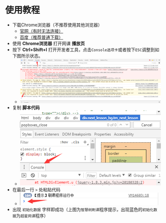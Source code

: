 # 使用教程

- 下载Chrome浏览器（不推荐使用其他浏览器）
  - [官网（有时无法连接）](https://google.cn/chrome/browser/desktop/index.html)
  - [百度（推荐普通下载）](http://rj.baidu.com/soft/detail/14744.html?ald)
- 使用 **Chrome浏览器** 打开网课 **播放页**
- 按下 **Ctrl+Shift+I** 打开开发者工具，点击`Console选项卡`或者按下`ESC`调整到如下图所示状态。
  - ![开发者面板](./images/d1.png)
- 复制 **脚本代码**
  - ![console](./images/console.png)
- 在最后一行 `>` 处粘贴代码
  - ![line](./images/ll.png)
- 出现 `初始化数据` 字样即成功（上图为`智慧树刷课`程序提示，出现蓝色的`初始化数据`为`超星网课`程序）
